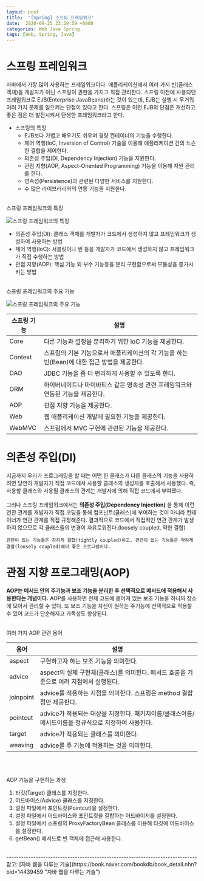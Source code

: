 ```yaml
---
layout: post
title:  "[Spring] 스프링 프레임워크"
date:  2020-09-25 23:59:59 +0900
categories: Web Java Spring
tags: [Web, Spring, Java]
---
```


# 스프링 프레임워크

자바에서 가장 많이 사용하는 프레임워크이다. 애플리케이션에서 여러 가지 빈(클래스 객체)을 개발자가 아닌 스프링이 권한을 가지고 직접 관리한다. 
스프링 이전에 사용되던 프레임워크로 EJB(Enterprise JavaBeans)라는 것이 있는데, EJB는 실행 시 무거워 여러 가지 문제를 일으키는 단점이 있다고 한다.
스프링은 이런 EJB의 단점은 개선하고 좋은 점은 더 발전시켜서 탄생한 프레임워크라고 한다.


- 스프링의 특징
    + EJB보다 가볍고 배우기도 쉬우며 경량 컨테이너의 기능을 수행한다.
    + 제어 역행(IoC, Inversion of Control) 기술을 이용해 애플리케이션 간의 느슨한 결합을 제어한다.
    + 의존성 주입(DI, Dependency Injection) 기능을 지원한다.
    + 관점 지향(AOP, Aspect-Oriented Programming) 기능을 이용해 자원 관리를 한다.
    + 영속성(Persistence)과 관련된 다양한 서비스를 지원한다.
    + 수 많은 라이브러리와의 연동 기능을 지원한다.

<br>
스프링 프레임워크의 특징

![스프링 프레임워크의 특징](https://user-images.githubusercontent.com/43199318/94102894-2642ef80-fe6e-11ea-81c2-909741451a9a.png)

- 의존성 주입(DI): 클래스 객체를 개발자가 코드에서 생성하지 않고 프레임워크가 생성하여 사용하는 방법
- 제어 역행(IoC): 서블릿이나 빈 등을 개발자가 코드에서 생성하지 않고 프레임워크가 직접 수행하는 방법
- 관점 지향(AOP): 핵심 기능 외 부수 기능등을 분리 구현함으로써 모듈성을 증가시키는 방법

<br>
스프링 프레임워크의 주요 기능

![스프링 프레임워크의 주요 기능](https://user-images.githubusercontent.com/43199318/94103204-fcd69380-fe6e-11ea-9644-fa182287da7e.png)

|스프링 기능|설명|
|---|---|
|Core|다른 기능과 설정을 분리하기 위한 IoC 기능을 제공한다.|
|Context|스프링의 기본 기능으로서 애플리케이션의 각 기능을 하는 빈(Bean)에 대한 접근 방법을 제공한다.|
|DAO|JDBC 기능을 좀 더 편리하게 사용할 수 있도록 한다.|
|ORM|하이버네이트나 마이바티스 같은 영속성 관련 프레임워크와 연동된 기능을 제공한다.|
|AOP|관점 지향 기능을 제공한다.|
|Web|웹 애플리케이션 개발에 필요한 기능을 제공한다.|
|WebMVC|스프링에서 MVC 구현에 관련된 기능을 제공한다.|

# 의존성 주입(DI)

지금까지 우리가 프로그래밍을 할 때는 어떤 한 클래스가 다른 클래스의 기능을 사용하려면 당연히 개발자가 직접 코드에서 사용할 클래스의 생성자를 호출해서 사용했다.
즉, 사용할 클래스와 사용될 클래스의 관계는 개발자에 의해 직접 코드에서 부여됐다.
<br><br>
그러나 스프링 프레임워크에서는 **의존성 주입(Dependency Injection)** 을 통해 이런 연관 관계를 개발자가 직접 코딩을 통해 컴포넌트(클래스)에 부여하는 것이 아니라 컨테이너가 연관 관계를 직접 규정해준다.
결과적으로 코드에서 직접적인 연관 관계가 발생하지 않으므로 각 클래스들의 변경이 자유로워진다.(loosely coupled, 약한 결합)

```text
관련이 있는 기능들은 강하게 결합(tightly coupled)하고, 관련이 없는 기능들은 약하게 결합(loosely coupled)해야 좋은 프로그램이다.
```

# 관점 지향 프로그래밍(AOP) 

**AOP는 메서드 안의 주기능과 보조 기능을 분리한 후 선택적으로 메서드에 적용해서 사용한다는 개념이다.** 
AOP를 사용하면 전체 코드에 흩어져 있는 보조 기능을 하나의 장소에 모아서 관리할 수 있다. 
또 보조 기능을 자신이 원하는 주기능에 선택적으로 적용할 수 있어 코드가 단순해지고 가독성도 향상된다. 
<br><br>

여러 가지 AOP 관련 용어

|용어|설명|
|---|---|
|aspect|구현하고자 하는 보조 기능을 의미한다.|
|advice|aspect의 실제 구현체(클래스)를 의미한다. 메서드 호출을 기준으로 여러 지점에서 실행된다.|
|joinpoint|advice를 적용하는 지점을 의미한다. 스프링은 method 결합점만 제공한다.|
|pointcut|advice가 적용되는 대상을 지정한다. 패키지이름/클래스이름/메서드이름을 정규식으로 지정하여 사용한다.|
|target|advice가 적용되는 클래스를 의미한다.|
|weaving|advice를 주 기능에 적용하는 것을 의미한다.|
<br><br>

AOP 기능을 구현하는 과정
1. 타깃(Target) 클래스를 지정한다.
2. 어드바이스(Advice) 클래스를 지정한다.
3. 설정 파일에서 포인트컷(Pointcut)을 설정한다.
4. 설정 파일에서 어드바이스와 포인트컷을 결합하는 어드바이저를 설정한다.
5. 설정 파일에서 스프링의 ProxyFactoryBean 클래스를 이용해 타깃에 어드바이스를 설정한다.
6. getBean() 메서드로 빈 객체에 접근해 사용한다.


<br>
------------------------------------------------------------------------------
참고: [자바 웹을 다루는 기술](https://book.naver.com/bookdb/book_detail.nhn?bid=14439459 "자바 웹을 다루는 기술")